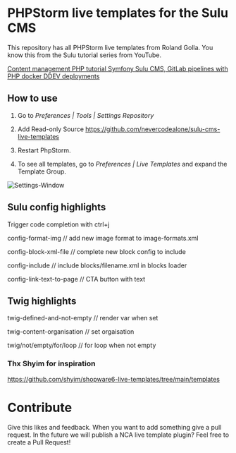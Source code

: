 # PHPStorm live templates for the Sulu CMS

This repository has all PHPStorm live templates from Roland Golla. You know this from the Sulu tutorial series from YouTube.

[Content management PHP tutorial Symfony Sulu CMS, GitLab pipelines with PHP docker DDEV deployments](https://www.youtube.com/watch?v=X9V8O5xlAcY&list=PLKrKzhBjw2Y_bsIrig7rNLCXgZyYGMRgH)

## How to use

1. Go to _Preferences | Tools | Settings Repository_

2. Add Read-only Source https://github.com/nevercodealone/sulu-cms-live-templates

3. Restart PhpStorm.

4. To see all templates, go to _Preferences | Live Templates_ and expand the Template Group.

![Settings-Window](https://i.imgur.com/xJ8TAP2.png)

## Sulu config highlights

Trigger code completion with ctrl+j

config-format-img // add new image format to image-formats.xml

config-block-xml-file // complete new block config to include

config-include // include blocks/filename.xml in blocks loader

config-link-text-to-page // CTA button with text

## Twig highlights

twig-defined-and-not-empty // render var when set

twig-content-organisation // set orgaisation

twig/not/empty/for/loop // for loop when not empty

### Thx Shyim for inspiration

https://github.com/shyim/shopware6-live-templates/tree/main/templates

# Contribute

Give this likes and feedback. When you want to add something give a pull request. In the future we will publish a NCA live template plugin? Feel free to create a Pull Request!
